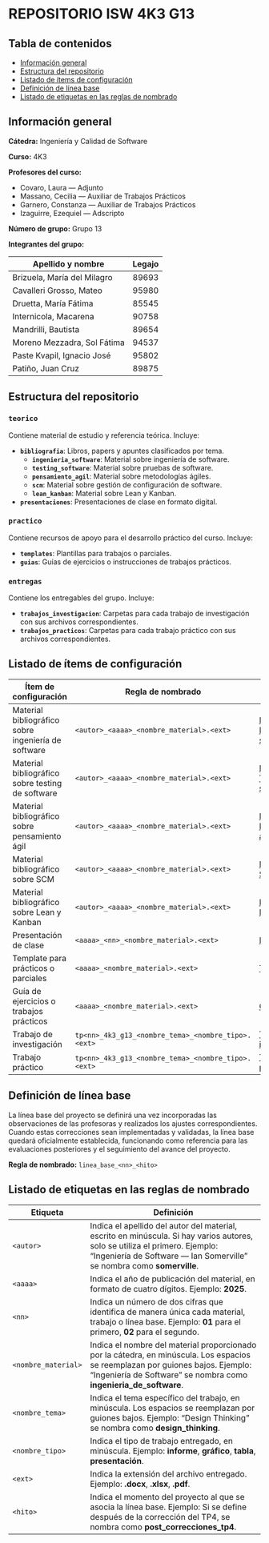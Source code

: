 # REPOSITORIO ISW 4K3 G13

## Tabla de contenidos

- [Información general](#información-general)
- [Estructura del repositorio](#estructura-del-repositorio)
- [Listado de ítems de configuración](#listado-de-ítems-de-configuración)
- [Definición de línea base](#definición-de-línea-base)
- [Listado de etiquetas en las reglas de nombrado](#listado-de-etiquetas-en-las-reglas-de-nombrado)

## Información general

**Cátedra:** Ingeniería y Calidad de Software

**Curso:** 4K3  

**Profesores del curso:**
- Covaro, Laura — Adjunto  
- Massano, Cecilia — Auxiliar de Trabajos Prácticos  
- Garnero, Constanza — Auxiliar de Trabajos Prácticos  
- Izaguirre, Ezequiel — Adscripto  

**Número de grupo:** Grupo 13

**Integrantes del grupo:**

| Apellido y nombre           | Legajo |
|-----------------------------|--------|
| Brizuela, María del Milagro | 89693  |
| Cavalleri Grosso, Mateo     | 95980  |
| Druetta, María Fátima       | 85545  |
| Internicola, Macarena       | 90758  |
| Mandrilli, Bautista         | 89654  |
| Moreno Mezzadra, Sol Fátima | 94537  |
| Paste Kvapil, Ignacio José  | 95802  |
| Patiño, Juan Cruz           | 89875  |

## Estructura del repositorio

### `teorico`
Contiene material de estudio y referencia teórica. Incluye:

- **`bibliografia`**: Libros, papers y apuntes clasificados por tema.  
  - **`ingenieria_software`**: Material sobre ingeniería de software.  
  - **`testing_software`**: Material sobre pruebas de software.  
  - **`pensamiento_agil`**: Material sobre metodologías ágiles.  
  - **`scm`**: Material sobre gestión de configuración de software.  
  - **`lean_kanban`**: Material sobre Lean y Kanban.  
- **`presentaciones`**: Presentaciones de clase en formato digital.  

### `practico`
Contiene recursos de apoyo para el desarrollo práctico del curso. Incluye:

- **`templates`**: Plantillas para trabajos o parciales.  
- **`guias`**: Guías de ejercicios o instrucciones de trabajos prácticos.  

### `entregas`
Contiene los entregables del grupo. Incluye:

- **`trabajos_investigacion`**: Carpetas para cada trabajo de investigación con sus archivos correspondientes.  
- **`trabajos_practicos`**: Carpetas para cada trabajo práctico con sus archivos correspondientes.  

## Listado de ítems de configuración

| Ítem de configuración                                             | Regla de nombrado                                  | Ubicación física                                                                                                                          |
|-------------------------------------------------------------------|----------------------------------------------------|-------------------------------------------------------------------------------------------------------------------------------------------|
| Material bibliográfico sobre ingeniería de software               | `<autor>_<aaaa>_<nombre_material>.<ext>`           | [Bibliografía — Ingeniería de software](teorico/bibliografia/ingenieria_software)                                                         |
| Material bibliográfico sobre testing de software                  | `<autor>_<aaaa>_<nombre_material>.<ext>`           | [Bibliografía — Testing de software](teorico/bibliografia/testing_software)                                                               |
| Material bibliográfico sobre pensamiento ágil                     | `<autor>_<aaaa>_<nombre_material>.<ext>`           | [Bibliografía — Pensamiento ágil](teorico/bibliografia/pensamiento_agil)                                                                  |
| Material bibliográfico sobre SCM                                  | `<autor>_<aaaa>_<nombre_material>.<ext>`           | [Bibliografía — SCM](teorico/bibliografia/scm)                                                                                            |
| Material bibliográfico sobre Lean y Kanban                        | `<autor>_<aaaa>_<nombre_material>.<ext>`           | [Bibliografía — Lean y Kanban](teorico/bibliografia/lean_kanban)                                                                          |
| Presentación de clase                                             | `<aaaa>_<nn>_<nombre_material>.<ext>`              | [Presentaciones](teorico/presentaciones)                                                                                                  |
| Template para prácticos o parciales                               | `<aaaa>_<nombre_material>.<ext>`                   | [Templates](practico/templates)                                                                                                           |
| Guía de ejercicios o trabajos prácticos                           | `<aaaa>_<nombre_material>.<ext>`                   | [Guías](practico/guias)                                                                                                                   |
| Trabajo de investigación                                          | `tp<nn>_4k3_g13_<nombre_tema>_<nombre_tipo>.<ext>` | [Trabajos de investigación](entregas/trabajos_investigacion)                                                                              |
| Trabajo práctico                                                  | `tp<nn>_4k3_g13_<nombre_tema>_<nombre_tipo>.<ext>` | [Trabajos prácticos](entregas/trabajos_practicos)                                                                                         |

## Definición de línea base

La línea base del proyecto se definirá una vez incorporadas las observaciones de las profesoras y realizados los ajustes correspondientes.  
Cuando estas correcciones sean implementadas y validadas, la línea base quedará oficialmente establecida, funcionando como referencia para las evaluaciones posteriores y el seguimiento del avance del proyecto.

**Regla de nombrado:**  `linea_base_<nn>_<hito>`

## Listado de etiquetas en las reglas de nombrado

| Etiqueta            | Definición                                                                                                                                                                                                                                           |
|---------------------|------------------------------------------------------------------------------------------------------------------------------------------------------------------------------------------------------------------------------------------------------|
| `<autor>`           | Indica el apellido del autor del material, escrito en minúscula. Si hay varios autores, solo se utiliza el primero. Ejemplo: “Ingeniería de Software — Ian Somerville” se nombra como **somerville**.                                                 |
| `<aaaa>`            | Indica el año de publicación del material, en formato de cuatro dígitos. Ejemplo: **2025**.                                                                                                                                                          |
| `<nn>`              | Indica un número de dos cifras que identifica de manera única cada material, trabajo o línea base. Ejemplo: **01** para el primero, **02** para el segundo.                                                                                          | 
| `<nombre_material>` | Indica el nombre del material proporcionado por la cátedra, en minúscula. Los espacios se reemplazan por guiones bajos. Ejemplo: “Ingeniería de Software” se nombra como **ingenieria_de_software**.                                                 |
| `<nombre_tema>`     | Indica el tema específico del trabajo, en minúscula. Los espacios se reemplazan por guiones bajos. Ejemplo: “Design Thinking” se nombra como **design_thinking**.                                                                                    |
| `<nombre_tipo>`     | Indica el tipo de trabajo entregado, en minúscula. Ejemplo: **informe**, **gráfico**, **tabla**, **presentación**.                                                                                                                                   |
| `<ext>`             | Indica la extensión del archivo entregado. Ejemplo: **.docx**, **.xlsx**, **.pdf**.                                                                                                                                                                  |
| `<hito>`            | Indica el momento del proyecto al que se asocia la línea base. Ejemplo: Si se define después de la corrección del TP4, se nombra como **post_correcciones_tp4**.                                                                                     |
